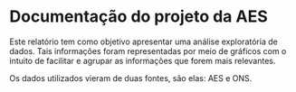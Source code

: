 # Documentação do projeto da AES

Este relatório tem como objetivo apresentar uma análise exploratória de dados. Tais informações foram representadas por meio
de gráficos com o intuito de facilitar e agrupar as informações que forem mais relevantes. 

Os dados utilizados vieram de duas fontes, são elas: AES e ONS.



```{tableofcontents}
```
